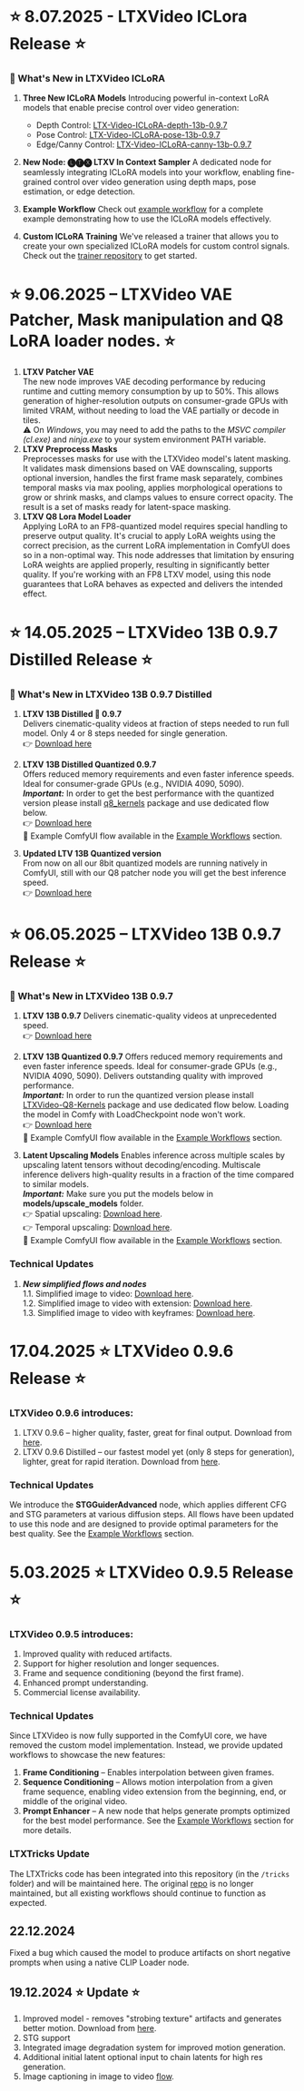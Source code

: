 # ⭐ 8.07.2025 - LTXVideo ICLora Release  ⭐
### 🚀 What's New in LTXVideo ICLoRA

1. **Three New ICLoRA Models**
   Introducing powerful in-context LoRA models that enable precise control over video generation:
   - Depth Control: [LTX-Video-ICLoRA-depth-13b-0.9.7](https://huggingface.co/Lightricks/LTX-Video-ICLoRA-depth-13b-0.9.7)
   - Pose Control: [LTX-Video-ICLoRA-pose-13b-0.9.7](https://huggingface.co/Lightricks/LTX-Video-ICLoRA-pose-13b-0.9.7)
   - Edge/Canny Control: [LTX-Video-ICLoRA-canny-13b-0.9.7](https://huggingface.co/Lightricks/LTX-Video-ICLoRA-canny-13b-0.9.7)

2. **New Node: 🅛🅣🅧 LTXV In Context Sampler**
   A dedicated node for seamlessly integrating ICLoRA models into your workflow, enabling fine-grained control over video generation using depth maps, pose estimation, or edge detection.

3. **Example Workflow**
   Check out [example workflow](#iclora) for a complete example demonstrating how to use the ICLoRA models effectively.

4. **Custom ICLoRA Training**
   We've released a trainer that allows you to create your own specialized ICLoRA models for custom control signals. Check out the [trainer repository](https://github.com/Lightricks/LTX-Video-Trainer) to get started.


# ⭐ 9.06.2025 – LTXVideo VAE Patcher, Mask manipulation and Q8 LoRA loader nodes.  ⭐
1. **LTXV Patcher VAE**<br> The new node improves VAE decoding performance by reducing runtime and cutting memory consumption by up to 50%. This allows generation of higher-resolution outputs on consumer-grade GPUs with limited VRAM, without needing to load the VAE partially or decode in tiles.<br>
⚠️ On *Windows*, you may need to add the paths to the *MSVC compiler (cl.exe)* and *ninja.exe* to your system environment PATH variable. <br>
2. **LTXV Preprocess Masks**<br>
Preprocesses masks for use with the LTXVideo model's latent masking. It validates mask dimensions based on VAE downscaling, supports optional inversion, handles the first frame mask separately, combines temporal masks via max pooling, applies morphological operations to grow or shrink masks, and clamps values to ensure correct opacity. The result is a set of masks ready for latent-space masking.
3. **LTXV Q8 Lora Model Loader**<br>
Applying LoRA to an FP8-quantized model requires special handling to preserve output quality. It's crucial to apply LoRA weights using the correct precision, as the current LoRA implementation in ComfyUI does so in a non-optimal way. This node addresses that limitation by ensuring LoRA weights are applied properly, resulting in significantly better quality. If you're working with an FP8 LTXV model, using this node guarantees that LoRA behaves as expected and delivers the intended effect.


# ⭐ 14.05.2025 – LTXVideo 13B 0.9.7 Distilled Release ⭐

### 🚀 What's New in LTXVideo 13B 0.9.7 Distilled
1. **LTXV 13B Distilled 🥳 0.9.7**<br>
   Delivers cinematic-quality videos at fraction of steps needed to run full model. Only 4 or 8 steps needed for single generation.<br>
   👉 [Download here](https://huggingface.co/Lightricks/LTX-Video/blob/main/ltxv-13b-0.9.7-distilled.safetensors)

2. **LTXV 13B Distilled Quantized 0.9.7**<br>
   Offers reduced memory requirements and even faster inference speeds.
   Ideal for consumer-grade GPUs (e.g., NVIDIA 4090, 5090).<br>
   ***Important:*** In order to get the best performance with the quantized version please install [q8_kernels](https://github.com/Lightricks/LTXVideo-Q8-Kernels) package and use dedicated flow below. <br>
   👉 [Download here](https://huggingface.co/Lightricks/LTX-Video/blob/main/ltxv-13b-0.9.7-distilled-fp8.safetensors)<br>
   🧩 Example ComfyUI flow available in the [Example Workflows](#example-workflows) section.

3. **Updated LTV 13B Quantized version**<br>
From now on all our 8bit quantized models are running natively in ComfyUI, still with our Q8 patcher node you will get the best inference speed.<br>
👉 [Download here](https://huggingface.co/Lightricks/LTX-Video/blob/main/ltxv-13b-0.9.7-dev-fp8.safetensors)<br>
# ⭐ 06.05.2025 – LTXVideo 13B 0.9.7 Release ⭐

### 🚀 What's New in LTXVideo 13B 0.9.7

1. **LTXV 13B 0.9.7**
   Delivers cinematic-quality videos at unprecedented speed.<br>
   👉 [Download here](https://huggingface.co/Lightricks/LTX-Video/blob/main/ltxv-13b-0.9.7-dev.safetensors)

2. **LTXV 13B Quantized 0.9.7**
   Offers reduced memory requirements and even faster inference speeds.
   Ideal for consumer-grade GPUs (e.g., NVIDIA 4090, 5090).
   Delivers outstanding quality with improved performance.<br>
   ***Important:*** In order to run the quantized version please install [LTXVideo-Q8-Kernels](https://github.com/Lightricks/LTXVideo-Q8-Kernels) package and use dedicated flow below. Loading the model in Comfy with LoadCheckpoint node won't work. <br>
   👉 [Download here](https://huggingface.co/Lightricks/LTX-Video/blob/main/ltxv-13b-0.9.7-dev-fp8.safetensors)<br>
   🧩 Example ComfyUI flow available in the [Example Workflows](#example-workflows) section.

3. **Latent Upscaling Models**
   Enables inference across multiple scales by upscaling latent tensors without decoding/encoding.
   Multiscale inference delivers high-quality results in a fraction of the time compared to similar models.<br>
   ***Important:*** Make sure you put the models below in **models/upscale_models** folder.<br>
   👉 Spatial upscaling: [Download here](https://huggingface.co/Lightricks/LTX-Video/blob/main/ltxv-spatial-upscaler-0.9.7.safetensors).<br>
   👉 Temporal upscaling: [Download here](https://huggingface.co/Lightricks/LTX-Video/blob/main/ltxv-temporal-upscaler-0.9.7.safetensors).<br>
   🧩 Example ComfyUI flow available in the [Example Workflows](#example-workflows) section.


### Technical Updates

1. ***New simplified flows and nodes***<br>
1.1. Simplified image to video: [Download here](example_workflows/ltxv-13b-i2v-base.json).<br>
1.2. Simplified image to video with extension: [Download here](example_workflows/ltxv-13b-i2v-extend.json).<br>
1.3. Simplified image to video with keyframes: [Download here](example_workflows/ltxv-13b-i2v-keyframes.json).<br>

# 17.04.2025 ⭐ LTXVideo 0.9.6 Release ⭐

### LTXVideo 0.9.6 introduces:

1. LTXV 0.9.6 – higher quality, faster, great for final output. Download from [here](https://huggingface.co/Lightricks/LTX-Video/resolve/main/ltxv-2b-0.9.6-dev-04-25.safetensors).
2. LTXV 0.9.6 Distilled – our fastest model yet (only 8 steps for generation), lighter, great for rapid iteration. Download from [here](https://huggingface.co/Lightricks/LTX-Video/resolve/main/ltxv-2b-0.9.6-distilled-04-25.safetensors).

### Technical Updates

We introduce the __STGGuiderAdvanced__ node, which applies different CFG and STG parameters at various diffusion steps. All flows have been updated to use this node and are designed to provide optimal parameters for the best quality.
See the [Example Workflows](#example-workflows) section.

# 5.03.2025 ⭐ LTXVideo 0.9.5 Release ⭐

### LTXVideo 0.9.5 introduces:

1. Improved quality with reduced artifacts.
2. Support for higher resolution and longer sequences.
3. Frame and sequence conditioning (beyond the first frame).
4. Enhanced prompt understanding.
5. Commercial license availability.

### Technical Updates

Since LTXVideo is now fully supported in the ComfyUI core, we have removed the custom model implementation. Instead, we provide updated workflows to showcase the new features:

1. **Frame Conditioning** – Enables interpolation between given frames.
2. **Sequence Conditioning** – Allows motion interpolation from a given frame sequence, enabling video extension from the beginning, end, or middle of the original video.
3. **Prompt Enhancer** – A new node that helps generate prompts optimized for the best model performance.
   See the [Example Workflows](#example-workflows) section for more details.

### LTXTricks Update

The LTXTricks code has been integrated into this repository (in the `/tricks` folder) and will be maintained here. The original [repo](https://github.com/logtd/ComfyUI-LTXTricks) is no longer maintained, but all existing workflows should continue to function as expected.

## 22.12.2024

Fixed a bug which caused the model to produce artifacts on short negative prompts when using a native CLIP Loader node.

## 19.12.2024 ⭐ Update ⭐

1. Improved model - removes "strobing texture" artifacts and generates better motion. Download from [here](https://huggingface.co/Lightricks/LTX-Video/resolve/main/ltx-video-2b-v0.9.1.safetensors).
2. STG support
3. Integrated image degradation system for improved motion generation.
4. Additional initial latent optional input to chain latents for high res generation.
5. Image captioning in image to video [flow](example_workflows/ltxvideo-i2v.json).